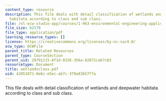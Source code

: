 ```yaml
---
content_type: resource
description: This file deals with detail classification of wetlands and deepwater
  habitata according to class and sub class.
file: /ol-ocw-studio-app/courses/1-963-environmental-engineering-applications-of-geographic-information-systems-fall-2004/428518710e6ce5ecab7c379a83657f7a_wetlandsclass.pdf
file_size: 62178
file_type: application/pdf
learning_resource_types: []
license: https://creativecommons.org/licenses/by-nc-sa/4.0/
ocw_type: OCWFile
parent_title: Related Resources
parent_type: CourseSection
parent_uid: 29791215-8f1d-0326-356a-82872cab7c83
resourcetype: Document
title: wetlandsclass.pdf
uid: 42851871-0e6c-e5ec-ab7c-379a83657f7a
---
```

This file deals with detail classification of wetlands and deepwater habitata according to class and sub class.